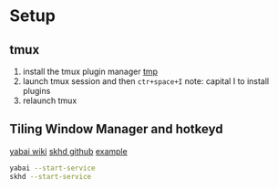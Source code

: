 # Setup

## tmux
1. install the tmux plugin manager [tmp]()
2. launch tmux session and then `ctr+space+I` note: capital I to install plugins
3. relaunch tmux

## Tiling Window Manager and hotkeyd

[yabai wiki](https://github.com/koekeishiya/yabai/wiki)
[skhd github](https://github.com/koekeishiya/skhd)
[example](https://github.com/julian-heng/yabai-config/blob/master/yabairc)

```bash
yabai --start-service
skhd --start-service
```


